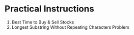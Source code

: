 # Practical Instructions
1. Best Time to Buy & Sell Stocks
2. Longest Substring Without Repeating Characters Problem